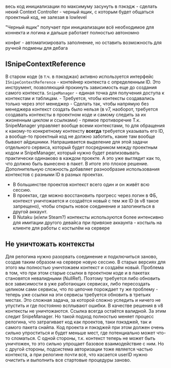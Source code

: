 весь код инициализации по максимуму засунуть в пэкэдж - сделать некий Context Controller - черный ящик, с которым будет общаться проектный код, не залезая в lowlevel

"Черный ящик" получает при инициализации всё необходимое для коннекта и логина и дальше работает полностью автономно

конфиг - автоматизировать заполнение, но оставить возможность для ручной подмены для дебага

## ISnipeContextReference
В старом коде (в т.ч. в пэкэджах) активно используется интерфейс `ISnipeContextReference` - контейнер контекста с определенным ID. Это инструмент, позволяющий прокинуть зависимость еще до создания самого контекста.
`SnipeManager` - единая точка для получения доступа к контекстам и таблицам. 
	- Требуется, чтобы контексты создавались только через этот менеджер
	- Сделать так, чтобы напрямую без менеджера контекст создать было нельзя (в v7, наоборот, требуется создавать контексты в проектном коде и самому следить за их жизненным циклом и ссылками) - прямое противоречие
Т.к. SnipeManager управляет вообще всеми контекстами, то для обращения к какому-то конкретному контексту __всегда__ требуется указывать его ID, а вообще-то проектный код не должно заботить, какие там вообще бывают айдишники. Напрашивается выделение для этой задачи отдельного сервиса, который будет посредником между проектным кодом и SnipeManager, который нужно будет реализовывать практически одинаково в каждом проекте. А это уже выглядит как то, что должно быть вынесено в пакет. В итоге это плохое решение.
Дополнительную сложность добавляет разнообразие использования контекстов с разными ID в разных проектах.
- В большинстве проектов контекст всего один и он живёт всю сессию.
- В проектах, где можно восстановить прогресс через логин в ФБ, контекст уничтожается и создаётся новый с тем же ID (в v8 такое запрещено), чтобы открыть новое соединение и залогиниться в другой аккаунт.
- В Nutaku (и/или Steam?) контексты используются более интенсивно для имитации другого девайса при привязке аккаунта - костыль на клиенте для работы с костылём на сервере

## Не уничтожать контексты
Для релогина нужно разорвать соединение и подключиться заново, создав таким образом на сервере новую сессию. В старых версиях для этого мы полностью уничтожаем контекст и создаём новый. Проблема в том, что при этом старые ссылки в проектном коде и в пакетах становятся невалидными (NullRef). Поэтому требуется либо обновить все зависимости в уже работающих сервисах, либо пересоздать целиком сами сервисы, что по цепочке порождает ту же проблему - теперь уже ссылки на эти сервисы требуется обновить в третьих местах. Это сложная задача, за которой сложно уследить и ничего не упустить и где постоянно всплывают ошибки.
В качестве решения в v8 контексты не уничтожаются. Ссылка всегда остаётся валидной. За этим следит SnipeManager. Но такой подход полностью меняет процесс релогина, что затрагивает код как проектов, таки пэкэджей, так и самого пакета снайпа. Код проекта и пэкэджей при этом должен очень сильно упроститься и будет меньше мест, где потенциально может что-то сломаться.
С одной стороны, т.к. контекст теперь не может быть уничтожен, то это сильно упрощает базовое взаимодействие с ним. Но с другой стороны, подсистема авторизации тоже является частью контекста, а при релогине почти всё, что касается userID нужно очистить и выполнить все стартовые процедуры заново.

